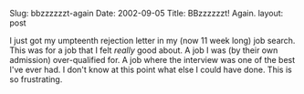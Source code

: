 Slug: bbzzzzzzt-again
Date: 2002-09-05
Title: BBzzzzzzt! Again.
layout: post

I just got my umpteenth rejection letter in my (now 11 week long) job search. This was for a job that I felt *really* good about. A job I was (by their own admission) over-qualified for. A job where the interview was one of the best I&#39;ve ever had. I don&#39;t know at this point what else I could have done. This is so frustrating.
